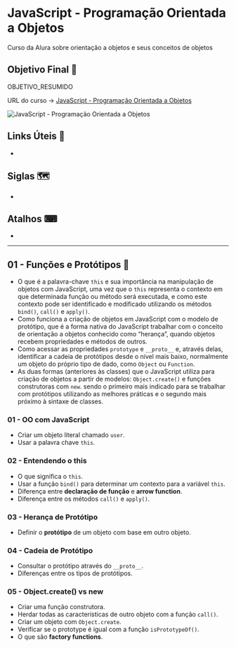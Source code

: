 # JavaScript - Programação Orientada a Objetos

Curso da Alura sobre orientação a objetos e seus conceitos de objetos

## Objetivo Final &#x1F3AF;

OBJETIVO_RESUMIDO

URL do curso -> [JavaScript - Programação Orientada a Objetos](https://cursos.alura.com.br/course/javascript-passos-programacao-orientada-objetos)

![JavaScript - Programação Orientada a Objetos](https://www.alura.com.br/assets/api/share/curso-javascript-passos-programacao-orientada-objetos.png)

## Links Úteis &#x1F517;
*

## Siglas &#x1F5FA;
*

## Atalhos &#x2328;
*

***

## 01 - Funções e Protótipos &#x1F516;
* O que é a palavra-chave `this` e sua importância na manipulação de objetos com JavaScript, uma vez que o `this` representa o contexto em que determinada função ou método será executada, e como este contexto pode ser identificado e modificado utilizando os métodos `bind()`, `call()` e `apply()`.
* Como funciona a criação de objetos em JavaScript com o modelo de protótipo, que é a forma nativa do JavaScript trabalhar com o conceito de orientação a objetos conhecido como “herança”, quando objetos recebem propriedades e métodos de outros.
* Como acessar as propriedades `prototype` e `__proto__` e, através delas, identificar a cadeia de protótipos desde o nível mais baixo, normalmente um objeto do próprio tipo de dado, como `Object` ou `Function`.
* As duas formas (anteriores às classes) que o JavaScript utiliza para criação de objetos a partir de modelos: `Object.create()` e funções construtoras com `new`. sendo o primeiro mais indicado para se trabalhar com protótipos utilizando as melhores práticas e o segundo mais próximo à sintaxe de classes.

### 01 - OO com JavaScript
* Criar um objeto literal chamado `user`.
* Usar a palavra chave `this`.

### 02 - Entendendo o this
* O que significa o `this`.
* Usar a função `bind()` para determinar um contexto para a variável `this`.
* Diferença entre **declaração de função** e **arrow function**.
* Diferença entre os métodos `call()` e `apply()`.

### 03 - Herança de Protótipo
* Definir o **protótipo** de um objeto com base em outro objeto.

### 04 - Cadeia de Protótipo
* Consultar o protótipo através do `__proto__`.
* Diferenças entre os tipos de protótipos.

### 05 - Object.create() vs new
* Criar uma função construtora.
* Herdar todas as características de outro objeto com a função `call()`.
* Criar um objeto com `Object.create`.
* Verificar se o prototype é igual com a função `isPrototypeOf()`.
* O que são **factory functions**.
